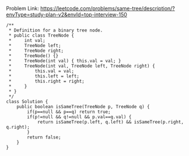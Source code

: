 Problem Link: https://leetcode.com/problems/same-tree/description/?envType=study-plan-v2&envId=top-interview-150

```
/**
 * Definition for a binary tree node.
 * public class TreeNode {
 *     int val;
 *     TreeNode left;
 *     TreeNode right;
 *     TreeNode() {}
 *     TreeNode(int val) { this.val = val; }
 *     TreeNode(int val, TreeNode left, TreeNode right) {
 *         this.val = val;
 *         this.left = left;
 *         this.right = right;
 *     }
 * }
 */
class Solution {
    public boolean isSameTree(TreeNode p, TreeNode q) {
        if(p==null && p==q) return true;
        if(p!=null && q!=null && p.val==q.val) {
            return isSameTree(p.left, q.left) && isSameTree(p.right, q.right);
        }
        return false;
    }
}
```
